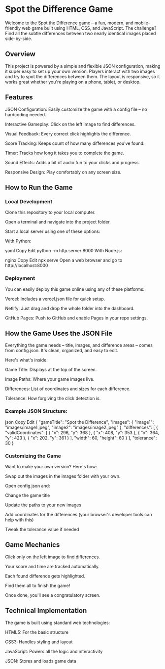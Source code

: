 # Spot the Difference Game
Welcome to the Spot the Difference game – a fun, modern, and mobile-friendly web game built using HTML, CSS, and JavaScript. The challenge? Find all the subtle differences between two nearly identical images placed side-by-side.

## Overview
This project is powered by a simple and flexible JSON configuration, making it super easy to set up your own version. Players interact with two images and try to spot the differences between them. The layout is responsive, so it works great whether you're playing on a phone, tablet, or desktop.

## Features
JSON Configuration: Easily customize the game with a config file – no hardcoding needed.

Interactive Gameplay: Click on the left image to find differences.

Visual Feedback: Every correct click highlights the difference.

Score Tracking: Keeps count of how many differences you've found.

Timer: Tracks how long it takes you to complete the game.

Sound Effects: Adds a bit of audio fun to your clicks and progress.

Responsive Design: Play comfortably on any screen size.

## How to Run the Game
### Local Development
Clone this repository to your local computer.

Open a terminal and navigate into the project folder.

Start a local server using one of these options:

With Python:

yaml
Copy
Edit
python -m http.server 8000
With Node.js:

nginx
Copy
Edit
npx serve
Open a web browser and go to http://localhost:8000

### Deployment
You can easily deploy this game online using any of these platforms:

Vercel: Includes a vercel.json file for quick setup.

Netlify: Just drag and drop the whole folder into the dashboard.

GitHub Pages: Push to GitHub and enable Pages in your repo settings.

## How the Game Uses the JSON File
Everything the game needs – title, images, and difference areas – comes from config.json. It's clean, organized, and easy to edit.

Here's what's inside:

Game Title: Displays at the top of the screen.

Image Paths: Where your game images live.

Differences: List of coordinates and sizes for each difference.

Tolerance: How forgiving the click detection is.

### Example JSON Structure:
json
Copy
Edit
{
  "gameTitle": "Spot the Difference",
  "images": {
    "image1": "images/image1.jpeg",
    "image2": "images/image2.jpeg"
  },
  "differences": [
    { 
      "validCoordinates": [
        { "x": 296, "y": 368 },
        { "x": 408, "y": 353 },
        { "x": 364, "y": 423 },
        { "x": 202, "y": 361 }
      ],
      "width": 60,
      "height": 60
    }
  ],
  "tolerance": 30
}
### Customizing the Game
Want to make your own version? Here's how:

Swap out the images in the images folder with your own.

Open config.json and:

Change the game title

Update the paths to your new images

Add coordinates for the differences (your browser's developer tools can help with this)

Tweak the tolerance value if needed

## Game Mechanics
Click only on the left image to find differences.

Your score and time are tracked automatically.

Each found difference gets highlighted.

Find them all to finish the game!

Once done, you'll see a congratulatory screen.

## Technical Implementation
The game is built using standard web technologies:

HTML5: For the basic structure

CSS3: Handles styling and layout

JavaScript: Powers all the logic and interactivity

JSON: Stores and loads game data
